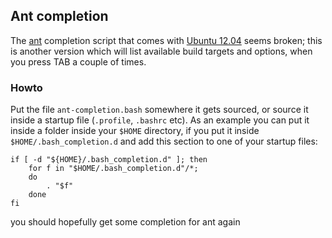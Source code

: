 ## Ant completion

The [ant][1] completion script that comes with [Ubuntu 12.04][2] 
seems broken; this is another version which will list available
build targets and options, when you press TAB a couple of times.

### Howto

Put the file `ant-completion.bash` somewhere it gets sourced,
or source it inside a startup file (`.profile`, `.bashrc` etc).
As an example you can put it inside a folder inside your
`$HOME` directory, if you put it inside `$HOME/.bash_completion.d`
and add this section to one of your startup files:


    if [ -d "${HOME}/.bash_completion.d" ]; then
        for f in "$HOME/.bash_completion.d"/*;
        do
            . "$f"
        done
    fi


you should hopefully get some completion for ant again


[1]: http://ant.apache.org "Apache Ant Homepage"
[2]: http://ubuntu.com "Ubuntu Homepage"
